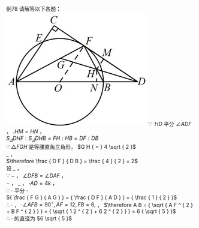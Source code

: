例78 请解答以下各题：
![](<../../qs_image_DB/专题3-6__圆的综合（27类题型）（解析版）/0c8502bd43e5eb3877da7ad797bdd56c86ee9b6596d21daaccd5f56c31a53769.jpg>)
∵ $\ H D$ 平分 $\angle A D F$ ， $. H M { = } H N$ ，   
$S _ { \varDelta } D H F : S _ { \varDelta } D H B = F H : H B = D F : D B$   
∵ $\triangle F G H$ 是等腰直角三角形， $G H { = } 4 \sqrt { 2 }$   
$\_$ ，   
$\therefore \frac { D F } { D B } = \frac { 4 } { 2 } = 2$   
设 $\_$ ，   
∵ $-$ ， $\angle D F B = \angle D A F$ ，   
$-$ ， $\_$ ， $\cdot A D { = } 4 k$ ，   
∵ $\cdot$ 平分 $\cdot$   
${ \frac { F G } { A G } } = { \frac { D F } { A D } } = { \frac { 1 } { 2 } }$   
∴ $\cdot$ ， $\cdot \angle A F B = 9 0 ^ { \circ } , A F = 1 2 , F B = 6 ,$ ， $\therefore A B = { \sqrt { A F ^ { 2 } + B F ^ { 2 } } } = { \sqrt { 1 2 ^ { 2 } + 6 2 ^ { 2 } } } = 6 { \sqrt { 5 } }$   
∴ $\cdot$ 的直径为 $6 \sqrt { 5 }$
